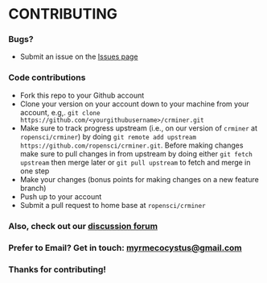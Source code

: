 # CONTRIBUTING #

### Bugs?

* Submit an issue on the [Issues page](https://github.com/ropensci/crminer/issues)

### Code contributions

* Fork this repo to your Github account
* Clone your version on your account down to your machine from your account, e.g,. `git clone https://github.com/<yourgithubusername>/crminer.git`
* Make sure to track progress upstream (i.e., on our version of `crminer` at `ropensci/crminer`) by doing `git remote add upstream https://github.com/ropensci/crminer.git`. Before making changes make sure to pull changes in from upstream by doing either `git fetch upstream` then merge later or `git pull upstream` to fetch and merge in one step
* Make your changes (bonus points for making changes on a new feature branch)
* Push up to your account
* Submit a pull request to home base at `ropensci/crminer`

### Also, check out our [discussion forum](https://discuss.ropensci.org)

### Prefer to Email? Get in touch: [myrmecocystus@gmail.com](mailto:myrmecocystus@gmail.com)

### Thanks for contributing!
